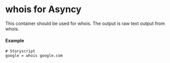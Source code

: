 # whois for Asyncy

This container should be used for whois.
The output is raw text output from whois.

#### Example

```storyscript
# Storyscript
google = whois google.com
```
